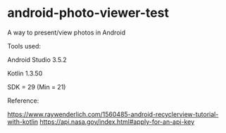 # android-photo-viewer-test
A way to present/view photos in Android

Tools used:

Android Studio 3.5.2

Kotlin 1.3.50

SDK = 29 (Min = 21)


Reference:

https://www.raywenderlich.com/1560485-android-recyclerview-tutorial-with-kotlin
https://api.nasa.gov/index.html#apply-for-an-api-key
